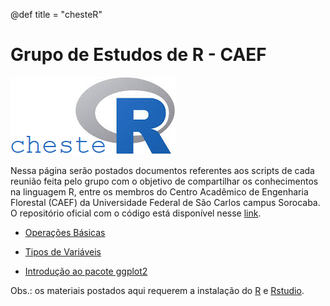 @def title = "chesteR"

# Grupo de Estudos de R - CAEF

![](https://github.com/Gabrielforest/grupo_estudos_chesteR/blob/main/logo_chesteR.png?raw=true)

Nessa página serão postados documentos referentes aos scripts de cada reunião feita pelo grupo com o objetivo de compartilhar os conhecimentos na linguagem R, entre os membros do Centro Acadêmico de Engenharia Florestal (CAEF) da Universidade Federal de São Carlos campus Sorocaba. O repositório oficial com o código está disponível nesse [link](https://github.com/Gabrielforest/grupo_estudos_chesteR).

-   [Operações Básicas](/menu1/)

-   [Tipos de Variáveis](/menu2/)

-   [Introdução ao pacote ggplot2](/menu3/)


 Obs.: os materiais postados aqui requerem a instalação do [R](https://cran.r-project.org/) e [Rstudio](https://www.rstudio.com/products/rstudio/download/#download).